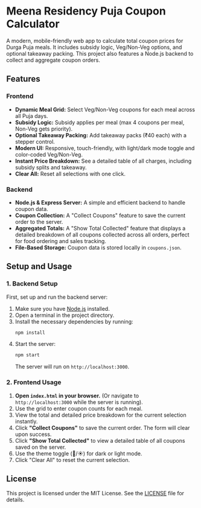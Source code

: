 # Meena Residency Puja Coupon Calculator

A modern, mobile-friendly web app to calculate total coupon prices for Durga Puja meals. It includes subsidy logic, Veg/Non-Veg options, and optional takeaway packing. This project also features a Node.js backend to collect and aggregate coupon orders.

## Features

### Frontend
- **Dynamic Meal Grid:** Select Veg/Non-Veg coupons for each meal across all Puja days.
- **Subsidy Logic:** Subsidy applies per meal (max 4 coupons per meal, Non-Veg gets priority).
- **Optional Takeaway Packing:** Add takeaway packs (₹40 each) with a stepper control.
- **Modern UI:** Responsive, touch-friendly, with light/dark mode toggle and color-coded Veg/Non-Veg.
- **Instant Price Breakdown:** See a detailed table of all charges, including subsidy splits and takeaway.
- **Clear All:** Reset all selections with one click.

### Backend
- **Node.js & Express Server:** A simple and efficient backend to handle coupon data.
- **Coupon Collection:** A "Collect Coupons" feature to save the current order to the server.
- **Aggregated Totals:** A "Show Total Collected" feature that displays a detailed breakdown of all coupons collected across all orders, perfect for food ordering and sales tracking.
- **File-Based Storage:** Coupon data is stored locally in `coupons.json`.

## Setup and Usage

### 1. Backend Setup
First, set up and run the backend server:
1. Make sure you have [Node.js](https://nodejs.org/) installed.
2. Open a terminal in the project directory.
3. Install the necessary dependencies by running:
   ```sh
   npm install
   ```
4. Start the server:
   ```sh
   npm start
   ```
   The server will run on `http://localhost:3000`.

### 2. Frontend Usage
1. **Open `index.html` in your browser.** (Or navigate to `http://localhost:3000` while the server is running).
2. Use the grid to enter coupon counts for each meal.
3. View the total and detailed price breakdown for the current selection instantly.
4. Click **"Collect Coupons"** to save the current order. The form will clear upon success.
5. Click **"Show Total Collected"** to view a detailed table of all coupons saved on the server.
6. Use the theme toggle (🌙/☀️) for dark or light mode.
7. Click "Clear All" to reset the current selection.

## License
This project is licensed under the MIT License. See the [LICENSE](LICENSE) file for details.


